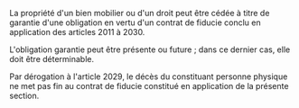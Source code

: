 La propriété d'un bien mobilier ou d'un droit peut être cédée à titre de garantie d'une obligation en vertu d'un contrat de fiducie conclu en application des articles 2011 à 2030.


L'obligation garantie peut être présente ou future ; dans ce dernier cas, elle doit être déterminable.


Par dérogation à l'article 2029, le décès du constituant personne physique ne met pas fin au contrat de fiducie constitué en application de la présente section.

